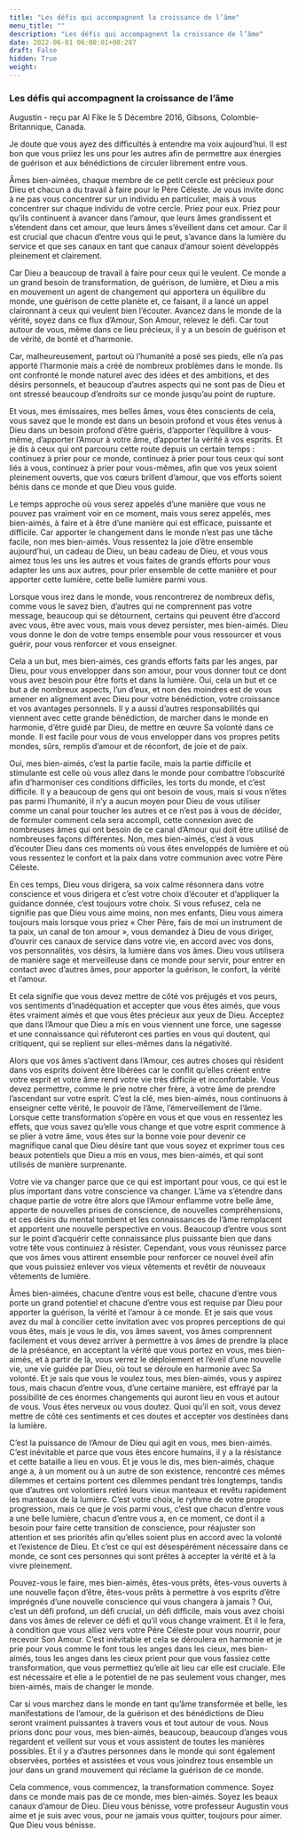 ```yaml
---
title: "Les défis qui accompagnent la croissance de l’âme"
menu_title: ""
description: "Les défis qui accompagnent la croissance de l’âme"
date: 2022-06-01 06:00:01+00:287
draft: False
hidden: True
weight:
---
```

### Les défis qui accompagnent la croissance de l’âme

Augustin - reçu par Al Fike le 5 Décembre 2016, Gibsons, Colombie-Britannique, Canada.

Je doute que vous ayez des difficultés à entendre ma voix aujourd’hui. Il est bon que vous priiez les uns pour les autres afin de permettre aux énergies de guérison et aux bénédictions de circuler librement entre vous.

Âmes bien-aimées, chaque membre de ce petit cercle est précieux pour Dieu et chacun a du travail à faire pour le Père Céleste. Je vous invite donc à ne pas vous concentrer sur un individu en particulier, mais à vous concentrer sur chaque individu de votre cercle. Priez pour eux. Priez pour qu’ils continuent à avancer dans l’amour, que leurs âmes grandissent et s’étendent dans cet amour, que leurs âmes s’éveillent dans cet amour. Car il est crucial que chacun d’entre vous qui le peut, s’avance dans la lumière du service et que ses canaux en tant que canaux d’amour soient développés pleinement et clairement.

Car Dieu a beaucoup de travail à faire pour ceux qui le veulent. Ce monde a un grand besoin de transformation, de guérison, de lumière, et Dieu a mis en mouvement un agent de changement qui apportera un équilibre du monde, une guérison de cette planète et, ce faisant, il a lancé un appel claironnant à ceux qui veulent bien l’écouter. Avancez dans le monde de la vérité, soyez dans ce flux d’Amour, Son Amour, relevez le défi. Car tout autour de vous, même dans ce lieu précieux, il y a un besoin de guérison et de vérité, de bonté et d’harmonie.

Car, malheureusement, partout où l’humanité a posé ses pieds, elle n’a pas apporté l’harmonie mais a créé de nombreux problèmes dans le monde. Ils ont confronté le monde naturel avec des idées et des ambitions, et des désirs personnels, et beaucoup d’autres aspects qui ne sont pas de Dieu et ont stressé beaucoup d’endroits sur ce monde jusqu’au point de rupture.

Et vous, mes émissaires, mes belles âmes, vous êtes conscients de cela, vous savez que le monde est dans un besoin profond et vous êtes venus à Dieu dans un besoin profond d’être guéris, d’apporter l’équilibre à vous-même, d’apporter l’Amour à votre âme, d’apporter la vérité à vos esprits. Et je dis à ceux qui ont parcouru cette route depuis un certain temps : continuez à prier pour ce monde, continuez à prier pour tous ceux qui sont liés à vous, continuez à prier pour vous-mêmes, afin que vos yeux soient pleinement ouverts, que vos cœurs brillent d’amour, que vos efforts soient bénis dans ce monde et que Dieu vous guide.

Le temps approche où vous serez appelés d’une manière que vous ne pouvez pas vraiment voir en ce moment, mais vous serez appelés, mes bien-aimés, à faire et à être d’une manière qui est efficace, puissante et difficile. Car apporter le changement dans le monde n’est pas une tâche facile, non mes bien-aimés. Vous ressentez la joie d’être ensemble aujourd’hui, un cadeau de Dieu, un beau cadeau de Dieu, et vous vous aimez tous les uns les autres et vous faites de grands efforts pour vous adapter les uns aux autres, pour prier ensemble de cette manière et pour apporter cette lumière, cette belle lumière parmi vous.

Lorsque vous irez dans le monde, vous rencontrerez de nombreux défis, comme vous le savez bien, d’autres qui ne comprennent pas votre message, beaucoup qui se détournent, certains qui peuvent être d’accord avec vous, être avec vous, mais vous devez persister, mes bien-aimés. Dieu vous donne le don de votre temps ensemble pour vous ressourcer et vous guérir, pour vous renforcer et vous enseigner.

Cela a un but, mes bien-aimés, ces grands efforts faits par les anges, par Dieu, pour vous envelopper dans son amour, pour vous donner tout ce dont vous avez besoin pour être forts et dans la lumière. Oui, cela un but et ce but a de nombreux aspects, l’un d’eux, et non des moindres est de vous amener en alignement avec Dieu pour votre bénédiction, votre croissance et vos avantages personnels. Il y a aussi d’autres responsabilités qui viennent avec cette grande bénédiction, de marcher dans le monde en harmonie, d’être guidé par Dieu, de mettre en œuvre Sa volonté dans ce monde. Il est facile pour vous de vous envelopper dans vos propres petits mondes, sûrs, remplis d’amour et de réconfort, de joie et de paix.

Oui, mes bien-aimés, c’est la partie facile, mais la partie difficile et stimulante est celle où vous allez dans le monde pour combattre l’obscurité afin d’harmoniser ces conditions difficiles, les torts du monde, et c’est difficile. Il y a beaucoup de gens qui ont besoin de vous, mais si vous n’êtes pas parmi l’humanité, il n’y a aucun moyen pour Dieu de vous utiliser comme un canal pour toucher les autres et ce n’est pas à vous de décider, de formuler comment cela sera accompli, cette connexion avec de nombreuses âmes qui ont besoin de ce canal d’Amour qui doit être utilisé de nombreuses façons différentes. Non, mes bien-aimés, c’est à vous d’écouter Dieu dans ces moments où vous êtes enveloppés de lumière et où vous ressentez le confort et la paix dans votre communion avec votre Père Céleste.

En ces temps, Dieu vous dirigera, sa voix calme résonnera dans votre conscience et vous dirigera et c’est votre choix d’écouter et d’appliquer la guidance donnée, c’est toujours votre choix. Si vous refusez, cela ne signifie pas que Dieu vous aime moins, non mes enfants, Dieu vous aimera toujours mais lorsque vous priez « Cher Père, fais de moi un instrument de ta paix, un canal de ton amour », vous demandez à Dieu de vous diriger, d’ouvrir ces canaux de service dans votre vie, en accord avec vos dons, vos personnalités, vos désirs, la lumière dans vos âmes. Dieu vous utilisera de manière sage et merveilleuse dans ce monde pour servir, pour entrer en contact avec d’autres âmes, pour apporter la guérison, le confort, la vérité et l’amour.

Et cela signifie que vous devez mettre de côté vos préjugés et vos peurs, vos sentiments d’inadéquation et accepter que vous êtes aimés, que vous êtes vraiment aimés et que vous êtes précieux aux yeux de Dieu. Acceptez que dans l’Amour que Dieu a mis en vous viennent une force, une sagesse et une connaissance qui réfuteront ces parties en vous qui doutent, qui critiquent, qui se replient sur elles-mêmes dans la négativité.

Alors que vos âmes s’activent dans l’Amour, ces autres choses qui résident dans vos esprits doivent être libérées car le conflit qu’elles créent entre votre esprit et votre âme rend votre vie très difficile et inconfortable. Vous devez permettre, comme le prie notre cher frère, à votre âme de prendre l’ascendant sur votre esprit. C’est la clé, mes bien-aimés, nous continuons à enseigner cette vérité, le pouvoir de l’âme, l’émerveillement de l’âme. Lorsque cette transformation s’opère en vous et que vous en ressentez les effets, que vous savez qu’elle vous change et que votre esprit commence à se plier à votre âme, vous êtes sur la bonne voie pour devenir ce magnifique canal que Dieu désire tant que vous soyez et exprimer tous ces beaux potentiels que Dieu a mis en vous, mes bien-aimés, et qui sont utilisés de manière surprenante.

Votre vie va changer parce que ce qui est important pour vous, ce qui est le plus important dans votre conscience va changer. L’âme va s’étendre dans chaque partie de votre être alors que l’Amour enflamme votre belle âme, apporte de nouvelles prises de conscience, de nouvelles compréhensions, et ces désirs du mental tombent et les connaissances de l’âme remplacent et apportent une nouvelle perspective en vous. Beaucoup d’entre vous sont sur le point d’acquérir cette connaissance plus puissante bien que dans votre tête vous continuiez à résister. Cependant, vous vous réunissez parce que vos âmes vous attirent ensemble pour renforcer ce nouvel éveil afin que vous puissiez enlever vos vieux vêtements et revêtir de nouveaux vêtements de lumière.

Âmes bien-aimées, chacune d’entre vous est belle, chacune d’entre vous porte un grand potentiel et chacune d’entre vous est requise par Dieu pour apporter la guérison, la vérité et l’amour à ce monde. Et je sais que vous avez du mal à concilier cette invitation avec vos propres perceptions de qui vous êtes, mais je vous le dis, vos âmes savent, vos âmes comprennent facilement et vous devez arriver à permettre à vos âmes de prendre la place de la préséance, en acceptant la vérité que vous portez en vous, mes bien-aimés, et à partir de là, vous verrez le déploiement et l’éveil d’une nouvelle vie, une vie guidée par Dieu, où tout se déroule en harmonie avec Sa volonté. Et je sais que vous le voulez tous, mes bien-aimés, vous y aspirez tous, mais chacun d’entre vous, d’une certaine manière, est effrayé par la possibilité de ces énormes changements qui auront lieu en vous et autour de vous. Vous êtes nerveux ou vous doutez. Quoi qu’il en soit, vous devez mettre de côté ces sentiments et ces doutes et accepter vos destinées dans la lumière.

C’est la puissance de l’Amour de Dieu qui agit en vous, mes bien-aimés. C’est inévitable et parce que vous êtes encore humains, il y a la résistance et cette bataille a lieu en vous. Et je vous le dis, mes bien-aimés, chaque ange a, à un moment ou à un autre de son existence, rencontré ces mêmes dilemmes et certains portent ces dilemmes pendant très longtemps, tandis que d’autres ont volontiers retiré leurs vieux manteaux et revêtu rapidement les manteaux de la lumière. C’est votre choix, le rythme de votre propre progression, mais ce que je vois parmi vous, c’est que chacun d’entre vous a une belle lumière, chacun d’entre vous a, en ce moment, ce dont il a besoin pour faire cette transition de conscience, pour réajuster son attention et ses priorités afin qu’elles soient plus en accord avec la volonté et l’existence de Dieu. Et c’est ce qui est désespérément nécessaire dans ce monde, ce sont ces personnes qui sont prêtes à accepter la vérité et à la vivre pleinement.

Pouvez-vous le faire, mes bien-aimés, êtes-vous prêts, êtes-vous ouverts à une nouvelle façon d’être, êtes-vous prêts à permettre à vos esprits d’être imprégnés d’une nouvelle conscience qui vous changera à jamais ? Oui, c’est un défi profond, un défi crucial, un défi difficile, mais vous avez choisi dans vos âmes de relever ce défi et qu’il vous change vraiment. Et il le fera, à condition que vous alliez vers votre Père Céleste pour vous nourrir, pour recevoir Son Amour. C’est inévitable et cela se déroulera en harmonie et je prie pour vous comme le font tous les anges dans les cieux, mes bien-aimés, tous les anges dans les cieux prient pour que vous fassiez cette transformation, que vous permettiez qu’elle ait lieu car elle est cruciale. Elle est nécessaire et elle a le potentiel de ne pas seulement vous changer, mes bien-aimés, mais de changer le monde.

Car si vous marchez dans le monde en tant qu’âme transformée et belle, les manifestations de l’amour, de la guérison et des bénédictions de Dieu seront vraiment puissantes à travers vous et tout autour de vous. Nous prions donc pour vous, mes bien-aimés, beaucoup, beaucoup d’anges vous regardent et veillent sur vous et vous assistent de toutes les manières possibles. Et il y a d’autres personnes dans le monde qui sont également observées, portées et assistées et vous vous joindrez tous ensemble un jour dans un grand mouvement qui réclame la guérison de ce monde.

Cela commence, vous commencez, la transformation commence. Soyez dans ce monde mais pas de ce monde, mes bien-aimés. Soyez les beaux canaux d’amour de Dieu. Dieu vous bénisse, votre professeur Augustin vous aime et je suis avec vous, pour ne jamais vous quitter, toujours pour aimer. Que Dieu vous bénisse.
